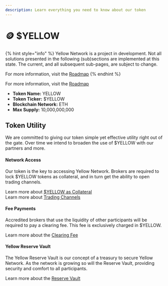 ```yaml
---
description: Learn everything you need to know about our token
---
```


# 🪙 $YELLOW

{% hint style="info" %}
Yellow Network is a project in development. Not all solutions presented in the following (sub)sections are implemented at this state. The current, and all subsequent sub-pages, are subject to change.

For more information, visit the [Roadmap](../../about/roadmap.md)
{% endhint %}

For more information, visit the [Roadmap](../../about/roadmap.md)

* **Token Name:** YELLOW
* **Token Ticker:** $YELLOW
* **Blockchain Network:** ETH
* **Max Supply:** 10,000,000,000

## **Token Utility**[**​**](https://www.yellow.org/docs/litepaper/yellow-token#token-usage)

We are committed to giving our token simple yet effective utility right out of the gate. Over time we intend to broaden the use of $YELLOW with our partners and more.&#x20;

#### Network Access

Our token is the key to accessing Yellow Network. Brokers are required to lock $YELLOW tokens as collateral, and in turn get the ability to open trading channels.

Learn more about [$YELLOW as Collateral](../architecture-and-design/risk-management.md#network-access-collateral)\
Learn more about [Trading Channels](../architecture-and-design/smart-clearing-protocol.md#state-channels)

#### Fee Payments

Accredited brokers that use the liquidity of other participants will be required to pay a clearing fee. This fee is exclusively charged in $YELLOW.

Learn more about the [Clearing Fee](../fees/layer-2-clearing-fee.md)

#### Yellow Reserve Vault

The Yellow Reserve Vault is our concept of a treasury to secure Yellow Network. As the network is growing so will the Reserve Vault, providing security and comfort to all participants.&#x20;

Learn more about the [Reserve Vault](../yellow-reserve-vault.md)
